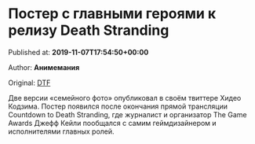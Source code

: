 
# Постер с главными героями к релизу Death Stranding

Published at: **2019-11-07T17:54:50+00:00**

Author: **Анимемания**

Original: [DTF](https://dtf.ru/games/80174-poster-s-glavnymi-geroyami-k-relizu-death-stranding)

Две версии «семейного фото» опубликовал в своём твиттере Хидео Кодзима.
Постер появился после окончания прямой трансляции Countdown to Death Stranding, где журналист и организатор The Game Awards Джефф Кейли пообщался с самим геймдизайнером и исполнителями главных ролей.
